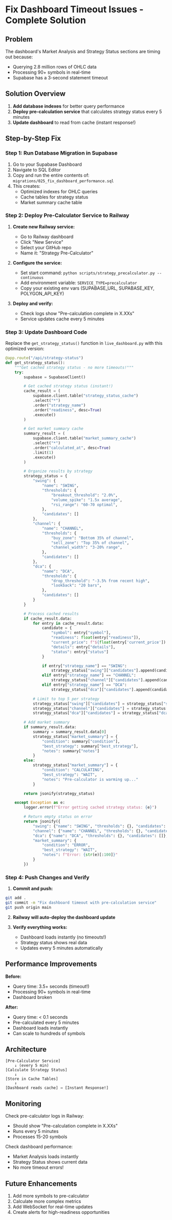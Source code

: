 # Fix Dashboard Timeout Issues - Complete Solution

## Problem
The dashboard's Market Analysis and Strategy Status sections are timing out because:
- Querying 2.8 million rows of OHLC data
- Processing 90+ symbols in real-time
- Supabase has a 3-second statement timeout

## Solution Overview
1. **Add database indexes** for better query performance
2. **Deploy pre-calculation service** that calculates strategy status every 5 minutes
3. **Update dashboard** to read from cache (instant response!)

## Step-by-Step Fix

### Step 1: Run Database Migration in Supabase

1. Go to your Supabase Dashboard
2. Navigate to SQL Editor
3. Copy and run the entire contents of: `migrations/025_fix_dashboard_performance.sql`
4. This creates:
   - Optimized indexes for OHLC queries
   - Cache tables for strategy status
   - Market summary cache table

### Step 2: Deploy Pre-Calculator Service to Railway

1. **Create new Railway service:**
   - Go to Railway dashboard
   - Click "New Service"
   - Select your GitHub repo
   - Name it: "Strategy Pre-Calculator"

2. **Configure the service:**
   - Set start command: `python scripts/strategy_precalculator.py --continuous`
   - Add environment variable: `SERVICE_TYPE=precalculator`
   - Copy your existing env vars (SUPABASE_URL, SUPABASE_KEY, POLYGON_API_KEY)

3. **Deploy and verify:**
   - Check logs show "Pre-calculation complete in X.XXs"
   - Service updates cache every 5 minutes

### Step 3: Update Dashboard Code

Replace the `get_strategy_status()` function in `live_dashboard.py` with this optimized version:

```python
@app.route("/api/strategy-status")
def get_strategy_status():
    """Get cached strategy status - no more timeouts!"""
    try:
        supabase = SupabaseClient()

        # Get cached strategy status (instant!)
        cache_result = (
            supabase.client.table("strategy_status_cache")
            .select("*")
            .order("strategy_name")
            .order("readiness", desc=True)
            .execute()
        )

        # Get market summary cache
        summary_result = (
            supabase.client.table("market_summary_cache")
            .select("*")
            .order("calculated_at", desc=True)
            .limit(1)
            .execute()
        )

        # Organize results by strategy
        strategy_status = {
            "swing": {
                "name": "SWING",
                "thresholds": {
                    "breakout_threshold": "2.0%",
                    "volume_spike": "1.5x average",
                    "rsi_range": "60-70 optimal",
                },
                "candidates": []
            },
            "channel": {
                "name": "CHANNEL",
                "thresholds": {
                    "buy_zone": "Bottom 35% of channel",
                    "sell_zone": "Top 35% of channel",
                    "channel_width": "3-20% range",
                },
                "candidates": []
            },
            "dca": {
                "name": "DCA",
                "thresholds": {
                    "drop_threshold": "-3.5% from recent high",
                    "lookback": "20 bars",
                },
                "candidates": []
            }
        }

        # Process cached results
        if cache_result.data:
            for entry in cache_result.data:
                candidate = {
                    "symbol": entry["symbol"],
                    "readiness": float(entry["readiness"]),
                    "current_price": f"${float(entry['current_price']):.2f}" if float(entry["current_price"]) > 1 else f"${float(entry['current_price']):.4f}",
                    "details": entry["details"],
                    "status": entry["status"]
                }

                if entry["strategy_name"] == "SWING":
                    strategy_status["swing"]["candidates"].append(candidate)
                elif entry["strategy_name"] == "CHANNEL":
                    strategy_status["channel"]["candidates"].append(candidate)
                elif entry["strategy_name"] == "DCA":
                    strategy_status["dca"]["candidates"].append(candidate)

            # Limit to top 5 per strategy
            strategy_status["swing"]["candidates"] = strategy_status["swing"]["candidates"][:5]
            strategy_status["channel"]["candidates"] = strategy_status["channel"]["candidates"][:5]
            strategy_status["dca"]["candidates"] = strategy_status["dca"]["candidates"][:5]

        # Add market summary
        if summary_result.data:
            summary = summary_result.data[0]
            strategy_status["market_summary"] = {
                "condition": summary["condition"],
                "best_strategy": summary["best_strategy"],
                "notes": summary["notes"]
            }
        else:
            strategy_status["market_summary"] = {
                "condition": "CALCULATING",
                "best_strategy": "WAIT",
                "notes": "Pre-calculator is warming up..."
            }

        return jsonify(strategy_status)

    except Exception as e:
        logger.error(f"Error getting cached strategy status: {e}")

        # Return empty status on error
        return jsonify({
            "swing": {"name": "SWING", "thresholds": {}, "candidates": []},
            "channel": {"name": "CHANNEL", "thresholds": {}, "candidates": []},
            "dca": {"name": "DCA", "thresholds": {}, "candidates": []},
            "market_summary": {
                "condition": "ERROR",
                "best_strategy": "WAIT",
                "notes": f"Error: {str(e)[:100]}"
            }
        })
```

### Step 4: Push Changes and Verify

1. **Commit and push:**
```bash
git add .
git commit -m "Fix dashboard timeout with pre-calculation service"
git push origin main
```

2. **Railway will auto-deploy the dashboard update**

3. **Verify everything works:**
   - Dashboard loads instantly (no timeouts!)
   - Strategy status shows real data
   - Updates every 5 minutes automatically

## Performance Improvements

**Before:**
- Query time: 3.5+ seconds (timeout!)
- Processing 90+ symbols in real-time
- Dashboard broken

**After:**
- Query time: < 0.1 seconds
- Pre-calculated every 5 minutes
- Dashboard loads instantly
- Can scale to hundreds of symbols

## Architecture

```
[Pre-Calculator Service]
    ↓ (every 5 min)
[Calculate Strategy Status]
    ↓
[Store in Cache Tables]
    ↑
[Dashboard reads cache] → [Instant Response!]
```

## Monitoring

Check pre-calculator logs in Railway:
- Should show "Pre-calculation complete in X.XXs"
- Runs every 5 minutes
- Processes 15-20 symbols

Check dashboard performance:
- Market Analysis loads instantly
- Strategy Status shows current data
- No more timeout errors!

## Future Enhancements

1. Add more symbols to pre-calculator
2. Calculate more complex metrics
3. Add WebSocket for real-time updates
4. Create alerts for high-readiness opportunities
